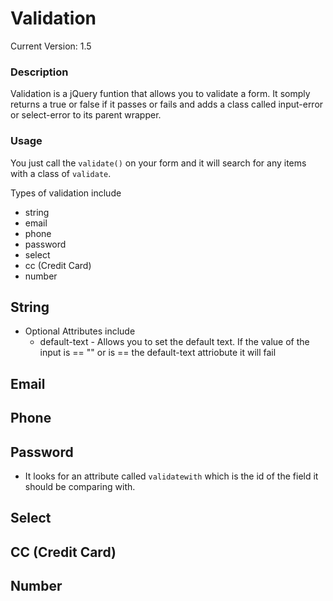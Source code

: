 Validation
============

Current Version: 1.5

### Description
Validation is a jQuery funtion that allows you to validate a form. It somply returns a true or false if it passes or fails and adds a class called input-error or select-error to its parent wrapper.


### Usage
You just call the `validate()` on your form and it will search for any items with a class of `validate`.

Types of validation include 

* string
* email
* phone
* password
* select
* cc (Credit Card)
* number

## String
  - Optional Attributes include 
    * default-text - Allows you to set the default text. If the value of the input is == "" or is == the default-text attriobute it will fail

## Email

## Phone

## Password
  - It looks for an attribute called `validatewith` which is the id of the field it should be comparing with.

## Select

## CC (Credit Card)

## Number
